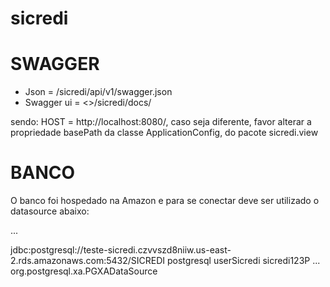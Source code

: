 # sicredi

# SWAGGER

* Json = /sicredi/api/v1/swagger.json
* Swagger ui = <<HOST>>/sicredi/docs/
  
 sendo: HOST = http://localhost:8080/, caso seja diferente, favor alterar a propriedade basePath da classe ApplicationConfig, do pacote sicredi.view
 
 # BANCO
 
 O banco foi hospedado na Amazon e para se conectar deve ser utilizado o datasource abaixo:
 
 ...
 <!-- DATASOURCE -->
  <datasource jndi-name="java:jboss/datasources/PostgresqlSicrediDS" pool-name="PostgresqlSicrediDS" enabled="true" use-java-context="true">
      <connection-url>jdbc:postgresql://teste-sicredi.czvvszd8niiw.us-east-2.rds.amazonaws.com:5432/SICREDI</connection-url>
      <driver>postgresql</driver>
      <security>
          <user-name>userSicredi</user-name>
          <password>sicredi123P</password>
      </security>
  </datasource>
  ...
  
  <!-- DRIVER -->
   <driver name="postgresql" module="org.postgresql">
       <xa-datasource-class>org.postgresql.xa.PGXADataSource</xa-datasource-class>
    </driver>
 
 
